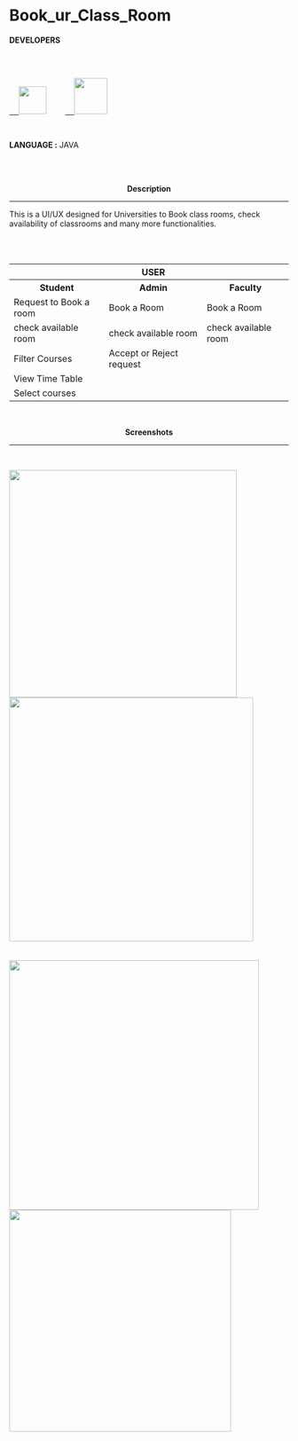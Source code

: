 # Book_ur_Class_Room

**DEVELOPERS** 
<pre>
<p>
 <a href="https://github.com/adarshk007">
  <img src="https://user-images.githubusercontent.com/23396919/34082443-a30c8484-e384-11e7-915f-73f53cb83252.jpeg" width="50"></img></a>    <a href="https://github.com/Deepkumai">  <img src="https://user-images.githubusercontent.com/23396919/34113733-a9247ce8-e436-11e7-8869-64c560aef13d.jpeg" width="60" height="65"></img></a>
</p>
</pre>
**LANGUAGE :** JAVA

<br>
<br>
<p align="center">
 <b>Description</b>
  </p>

-----------------------------------------------------------------------------------------------------------------------------
This is a UI/UX designed for Universities to Book class rooms, check availability of classrooms and many more functionalities.

<br>
<br>

 <p align="center">
<table>
  <tr color="Red">
    <th></th>
    <th>USER</th>
    <th></th>
      <tr>
  <tr>
    <th>Student</th>
    <th>Admin</th>
    <th>Faculty</th>
  </tr>
  <tr>
    <td>Request to Book a room</td>
    <td>Book a Room</td>
    <td>Book a Room</td>
  </tr>
  <tr>
    <td>check available room</td>
    <td>check available room</td>
    <td>check available room</td>
  </tr>
  <tr>
    <td>Filter Courses</td>
    <td>Accept or Reject request</td>
    <td></td>
  </tr>
  <tr>
    <td>View Time Table</td>
    <td></td>
    <td></td>
  </tr>
  <tr>
    <td>Select courses</td>
    <td></td>
    <td></td>
  </tr>
</table>

</p>
<br>
<p align="center">
 <b>Screenshots</b>
  </p>

-----------------------------------------------------------------------------------------------------------------------------  
  <br>
<p>
<img src="https://user-images.githubusercontent.com/23396919/34052849-2659053e-e1ea-11e7-8768-cf3fe6f89e80.jpg" width="410" ></img> 
<img src="https://user-images.githubusercontent.com/23396919/34052876-3d34d698-e1ea-11e7-97c1-4466380c7b9b.jpg" width="440" ></img> 
<br>
<br>
<br>
<img src="https://user-images.githubusercontent.com/23396919/34052877-3d734b1c-e1ea-11e7-87c4-57c63203bcfa.jpg" width="450" ></img> 
<img src="https://user-images.githubusercontent.com/23396919/34052878-3daafd50-e1ea-11e7-8742-4358944a80c8.jpg" width="400" ></img> 
</p>
